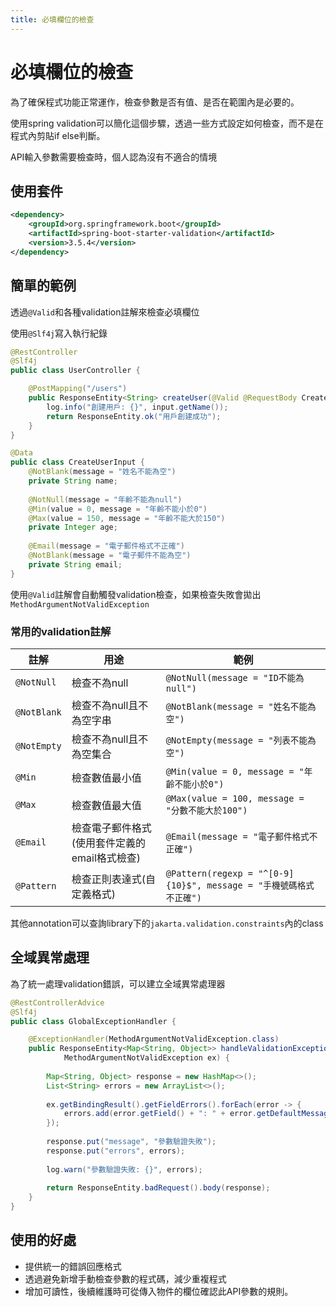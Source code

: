 ```yaml
---
title: 必填欄位的檢查
---
```

<!--關鍵字: spring boot, spring-validation, 必填欄位-->

# 必填欄位的檢查

為了確保程式功能正常運作，檢查參數是否有值、是否在範圍內是必要的。

使用spring validation可以簡化這個步驟，透過一些方式設定如何檢查，而不是在程式內剪貼if else判斷。

API輸入參數需要檢查時，個人認為沒有不適合的情境

## 使用套件

```xml
<dependency>
    <groupId>org.springframework.boot</groupId>
    <artifactId>spring-boot-starter-validation</artifactId>
    <version>3.5.4</version>
</dependency>
```

## 簡單的範例

透過`@Valid`和各種validation註解來檢查必填欄位

使用`@Slf4j`寫入執行紀錄

```java
@RestController
@Slf4j
public class UserController {

    @PostMapping("/users")
    public ResponseEntity<String> createUser(@Valid @RequestBody CreateUserInput input) {
        log.info("創建用戶: {}", input.getName());
        return ResponseEntity.ok("用戶創建成功");
    }
}

@Data
public class CreateUserInput {
    @NotBlank(message = "姓名不能為空")
    private String name;
    
    @NotNull(message = "年齡不能為null")
    @Min(value = 0, message = "年齡不能小於0")
    @Max(value = 150, message = "年齡不能大於150")
    private Integer age;
    
    @Email(message = "電子郵件格式不正確")
    @NotBlank(message = "電子郵件不能為空")
    private String email;
}
```

使用`@Valid`註解會自動觸發validation檢查，如果檢查失敗會拋出`MethodArgumentNotValidException`

### 常用的validation註解

| 註解 | 用途                         | 範例 |
|------|----------------------------|------|
| `@NotNull` | 檢查不為null                   | `@NotNull(message = "ID不能為null")` |
| `@NotBlank` | 檢查不為null且不為空字串             | `@NotBlank(message = "姓名不能為空")` |
| `@NotEmpty` | 檢查不為null且不為空集合             | `@NotEmpty(message = "列表不能為空")` |
| `@Min` | 檢查數值最小值                    | `@Min(value = 0, message = "年齡不能小於0")` |
| `@Max` | 檢查數值最大值                    | `@Max(value = 100, message = "分數不能大於100")` |
| `@Email` | 檢查電子郵件格式(使用套件定義的email格式檢查) | `@Email(message = "電子郵件格式不正確")` |
| `@Pattern` | 檢查正則表達式(自定義格式)             | `@Pattern(regexp = "^[0-9]{10}$", message = "手機號碼格式不正確")` |

其他annotation可以查詢library下的`jakarta.validation.constraints`內的class

## 全域異常處理

為了統一處理validation錯誤，可以建立全域異常處理器

```java
@RestControllerAdvice
@Slf4j
public class GlobalExceptionHandler {

    @ExceptionHandler(MethodArgumentNotValidException.class)
    public ResponseEntity<Map<String, Object>> handleValidationException(
            MethodArgumentNotValidException ex) {
        
        Map<String, Object> response = new HashMap<>();
        List<String> errors = new ArrayList<>();
        
        ex.getBindingResult().getFieldErrors().forEach(error -> {
            errors.add(error.getField() + ": " + error.getDefaultMessage());
        });
        
        response.put("message", "參數驗證失敗");
        response.put("errors", errors);
        
        log.warn("參數驗證失敗: {}", errors);
        
        return ResponseEntity.badRequest().body(response);
    }
}
```

## 使用的好處

* 提供統一的錯誤回應格式
* 透過避免新增手動檢查參數的程式碼，減少重複程式
* 增加可讀性，後續維護時可從傳入物件的欄位確認此API參數的規則。

<!--Finish-->

